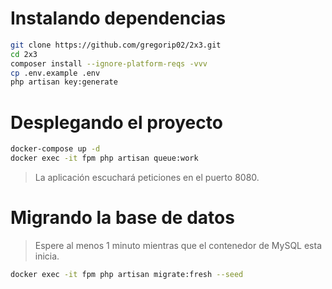 # Instalando dependencias

```bash
git clone https://github.com/gregorip02/2x3.git
cd 2x3
composer install --ignore-platform-reqs -vvv
cp .env.example .env
php artisan key:generate
```

# Desplegando el proyecto
```bash
docker-compose up -d
docker exec -it fpm php artisan queue:work
```

> La aplicación escuchará peticiones en el puerto 8080.

# Migrando la base de datos

> Espere al menos 1 minuto mientras que el contenedor de MySQL esta inicia.

```bash
docker exec -it fpm php artisan migrate:fresh --seed
```
